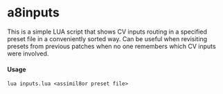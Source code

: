 # a8inputs

This is a simple LUA script that shows CV inputs routing in a specified preset file in a conveniently sorted way.
Can be useful when revisiting presets from previous patches when no one remembers which CV inputs were involved.

#### Usage

`lua inputs.lua <assimil8or preset file>`